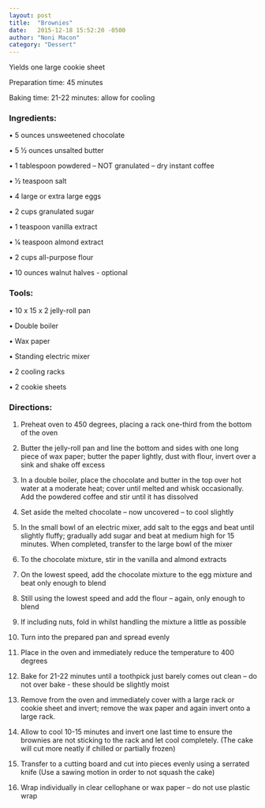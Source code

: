 ```yaml
---
layout: post
title:  "Brownies"
date:   2015-12-18 15:52:20 -0500
author: "Noni Macon"
category: "Dessert"
---
```

Yields one large cookie sheet

Preparation time: 45 minutes

Baking time: 21-22 minutes: allow for cooling

### Ingredients:

• 5 ounces unsweetened chocolate

• 5 1⁄2 ounces unsalted butter

• 1 tablespoon powdered – NOT granulated – dry instant coffee

• 1⁄2 teaspoon salt

• 4 large or extra large eggs

• 2 cups granulated sugar

• 1 teaspoon vanilla extract

• 1⁄4 teaspoon almond extract

• 2 cups all-purpose flour

• 10 ounces walnut halves - optional

### Tools:

• 10 x 15 x 2 jelly-roll pan

• Double boiler

• Wax paper

• Standing electric mixer

• 2 cooling racks

• 2 cookie sheets

### Directions:

1. Preheat oven to 450 degrees, placing a rack one-third from the bottom of the oven

2. Butter the jelly-roll pan and line the bottom and sides with one long piece of wax paper; butter the paper lightly, dust with flour, invert over a sink and shake off excess

3. In a double boiler, place the chocolate and butter in the top over hot water at a moderate heat; cover until melted and whisk occasionally. Add the powdered coffee and stir until it has dissolved

4. Set aside the melted chocolate – now uncovered – to cool slightly

5. In the small bowl of an electric mixer, add salt to the eggs and beat until slightly fluffy; gradually add sugar and beat at medium high for 15 minutes. When completed, transfer to the large bowl of the mixer

6. To the chocolate mixture, stir in the vanilla and almond extracts

7. On the lowest speed, add the chocolate mixture to the egg mixture and beat only enough to blend

8. Still using the lowest speed and add the flour – again, only enough to blend

9. If including nuts, fold in whilst handling the mixture a little as possible

10. Turn into the prepared pan and spread evenly

11. Place in the oven and immediately reduce the temperature to 400 degrees

12. Bake for 21-22 minutes until a toothpick just barely comes out clean – do not over bake - these should be slightly moist

13. Remove from the oven and immediately cover with a large rack or cookie sheet and invert; remove the wax paper and again invert onto a large rack.

14. Allow to cool 10-15 minutes and invert one last time to ensure the brownies are not sticking to the rack and let cool completely. (The cake will cut more neatly if chilled or partially frozen)

15. Transfer to a cutting board and cut into pieces evenly using a serrated knife (Use a sawing motion in order to not squash the cake)

16. Wrap individually in clear cellophane or wax paper – do not use plastic wrap